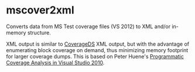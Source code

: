 mscover2xml
===========

Converts data from MS Test coverage files (VS 2012) to XML and/or in-memory structure.

XML output is similar to <a href="http://msdn.microsoft.com/en-us/library/microsoft.visualstudio.coverage.analysis.coverageds.aspx">CoverageDS</a> 
XML output, but with the advantage of enumerating block coverage on demand, thus minimizing memory footprint for larger coverage dumps. 
This is based on Peter Huene's <a href="http://blogs.msdn.com/b/phuene/archive/2009/12/01/programmatic-coverage-analysis-in-visual-studio-2010.aspx">Programmatic Coverage Analysis in Visual Studio 2010</a>.